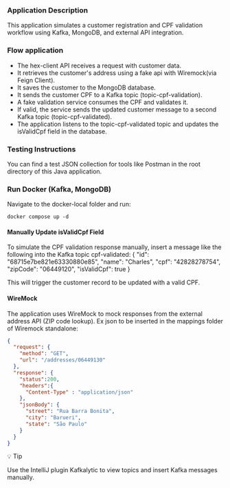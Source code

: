 ###  Application Description

This application simulates a customer registration and CPF validation workflow using Kafka, MongoDB, and external API integration.

### Flow application

- The hex-client API receives a request with customer data.
- It retrieves the customer's address using a fake api with Wiremock(via Feign Client).
- It saves the customer to the MongoDB database.
- It sends the customer CPF to a Kafka topic (topic-cpf-validation).
- A fake validation service consumes the CPF and validates it.
- If valid, the service sends the updated customer message to a second Kafka topic (topic-cpf-validated).
- The application listens to the topic-cpf-validated topic and updates the isValidCpf field in the database.

### Testing Instructions

You can find a test JSON collection for tools like Postman in the root directory of this Java application.

###  Run Docker (Kafka, MongoDB)

Navigate to the docker-local folder and run:

```docker compose up -d```

####  Manually Update isValidCpf Field

To simulate the CPF validation response manually, insert a message like the following into the Kafka topic cpf-validated:
{
"id": "68715e7be821e63330880e85",
"name": "Charles",
"cpf": "42828278754",
"zipCode": "06449120",
"isValidCpf": true
}

This will trigger the customer record to be updated with a valid CPF.

 #### WireMock

The application uses WireMock to mock responses from the external address API (ZIP code lookup).
Ex json to be inserted in the mappings folder of Wiremock standalone:

```json
{
  "request": {
    "method": "GET",
    "url": "/addresses/06449130"
  },
  "response": {
    "status":200,
    "headers":{
      "Content-Type" : "application/json"
    },
    "jsonBody": {
      "street": "Rua Barra Bonita",
      "city": "Barueri",
      "state": "São Paulo"
    }
  }
}
```


💡 Tip

Use the IntelliJ plugin Kafkalytic to view topics and insert Kafka messages manually.

